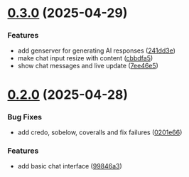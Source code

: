 # [0.3.0](https://github.com/jwstover/groupchat/compare/v0.2.0...v0.3.0) (2025-04-29)


### Features

* add genserver for generating AI responses ([241dd3e](https://github.com/jwstover/groupchat/commit/241dd3e6aebcfe65ee219ccf42be3f854ab87e38))
* make chat input resize with content ([cbbdfa5](https://github.com/jwstover/groupchat/commit/cbbdfa595a329bb21da11a31c8165ed882c55b0a))
* show chat messages and live update ([7ee46e5](https://github.com/jwstover/groupchat/commit/7ee46e57fb643ede8511b8d886d08264b9a88b83))



# [0.2.0](https://github.com/jwstover/groupchat/compare/0201e66c6213adb4c08cf2e0b03972befff2c916...v0.2.0) (2025-04-28)


### Bug Fixes

* add credo, sobelow, coveralls and fix failures ([0201e66](https://github.com/jwstover/groupchat/commit/0201e66c6213adb4c08cf2e0b03972befff2c916))


### Features

* add basic chat interface ([99846a3](https://github.com/jwstover/groupchat/commit/99846a3ec1b28991f5bf24c86a374bbd382a2388))



